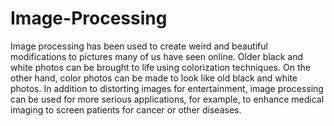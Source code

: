# Image-Processing
Image processing has been used to create weird and beautiful modifications to pictures many of us have seen online. Older black and white photos can be brought to life using colorization techniques. On the other hand, color photos can be made to look like old black and white photos. In addition to distorting images for entertainment, image processing can be used for more serious applications, for example, to enhance medical imaging to screen patients for cancer or other diseases.
